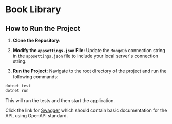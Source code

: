 # Book Library

## How to Run the Project

1. **Clone the Repository:**

2. **Modify the `appsettings.json` File:**
Update the `MongoDb` connection string in the `appsettings.json` file to include your local server's connection string.

3. **Run the Project:**
Navigate to the root directory of the project and run the following commands:
```bash
dotnet test
dotnet run
```
This will run the tests and then start the application.

Click the link for [Swagger](https://localhost:7226/swagger/index.html) which should contain basic documentation for the API, using OpenAPI standard.